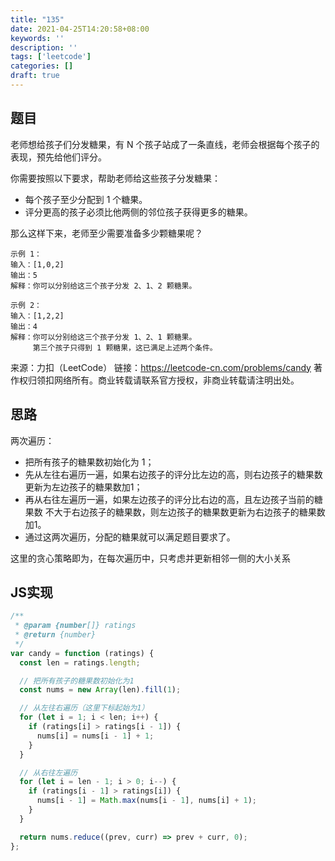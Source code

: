 ```yaml
---
title: "135"
date: 2021-04-25T14:20:58+08:00
keywords: ''
description: ''
tags: ['leetcode']
categories: []
draft: true
---
```


## 题目

老师想给孩子们分发糖果，有 N 个孩子站成了一条直线，老师会根据每个孩子的表现，预先给他们评分。

你需要按照以下要求，帮助老师给这些孩子分发糖果：

- 每个孩子至少分配到 1 个糖果。
- 评分更高的孩子必须比他两侧的邻位孩子获得更多的糖果。

那么这样下来，老师至少需要准备多少颗糖果呢？

```
示例 1：
输入：[1,0,2]
输出：5
解释：你可以分别给这三个孩子分发 2、1、2 颗糖果。

示例 2：
输入：[1,2,2]
输出：4
解释：你可以分别给这三个孩子分发 1、2、1 颗糖果。
     第三个孩子只得到 1 颗糖果，这已满足上述两个条件。
```

来源：力扣（LeetCode）
链接：https://leetcode-cn.com/problems/candy
著作权归领扣网络所有。商业转载请联系官方授权，非商业转载请注明出处。

## 思路 

两次遍历：

- 把所有孩子的糖果数初始化为 1；
- 先从左往右遍历一遍，如果右边孩子的评分比左边的高，则右边孩子的糖果数更新为左边孩子的糖果数加1；
- 再从右往左遍历一遍，如果左边孩子的评分比右边的高，且左边孩子当前的糖果数
不大于右边孩子的糖果数，则左边孩子的糖果数更新为右边孩子的糖果数加1。
- 通过这两次遍历，分配的糖果就可以满足题目要求了。

这里的贪心策略即为，在每次遍历中，只考虑并更新相邻一侧的大小关系

## JS实现

```javascript
/**
 * @param {number[]} ratings
 * @return {number}
 */
var candy = function (ratings) {
  const len = ratings.length;

  // 把所有孩子的糖果数初始化为1
  const nums = new Array(len).fill(1);

  // 从左往右遍历（这里下标起始为1）
  for (let i = 1; i < len; i++) {
    if (ratings[i] > ratings[i - 1]) {
      nums[i] = nums[i - 1] + 1;
    }
  }

  // 从右往左遍历
  for (let i = len - 1; i > 0; i--) {
    if (ratings[i - 1] > ratings[i]) {
      nums[i - 1] = Math.max(nums[i - 1], nums[i] + 1);
    }
  }

  return nums.reduce((prev, curr) => prev + curr, 0);
};
```
